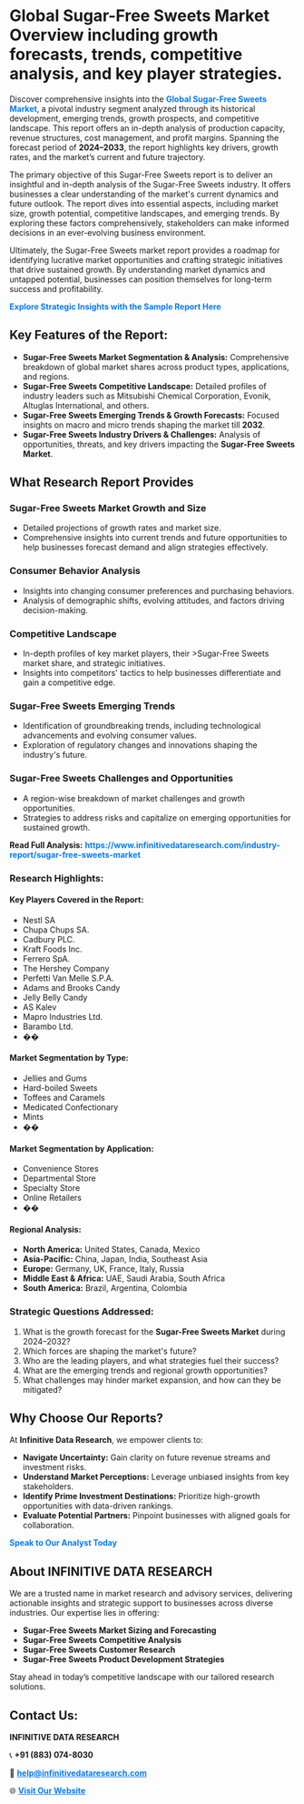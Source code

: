 <h1>Global Sugar-Free Sweets Market Overview including growth forecasts, trends, competitive analysis, and key player strategies.</h1>
<p>
Discover comprehensive insights into the 
<a href="https://www.infinitivedataresearch.com/industry-report/sugar-free-sweets-market" rel="dofollow" style="color: #007BFF; text-decoration: none;"><strong>Global Sugar-Free Sweets Market</strong></a>, a pivotal industry segment analyzed through its historical development, emerging trends, growth prospects, and competitive landscape. This report offers an in-depth analysis of production capacity, revenue structures, cost management, and profit margins. Spanning the forecast period of <strong>2024–2033</strong>, the report highlights key drivers, growth rates, and the market’s current and future trajectory.
</p>
<p>
The primary objective of this Sugar-Free Sweets report is to deliver an insightful and in-depth analysis of the Sugar-Free Sweets industry. It offers businesses a clear understanding of the market's current dynamics and future outlook. The report dives into essential aspects, including market size, growth potential, competitive landscapes, and emerging trends. By exploring these factors comprehensively, stakeholders can make informed decisions in an ever-evolving business environment.
</p>
<p>
Ultimately, the Sugar-Free Sweets market report provides a roadmap for identifying lucrative market opportunities and crafting strategic initiatives that drive sustained growth. By understanding market dynamics and untapped potential, businesses can position themselves for long-term success and profitability.
</p>
<p>
<a href="https://www.infinitivedataresearch.com/request-sample/reportId=108273" style="color: #007BFF; text-decoration: none;"><strong>Explore Strategic Insights with the Sample Report Here</strong></a>
</p>

<h2>Key Features of the Report:</h2>
<ul>
<li><strong>Sugar-Free Sweets Market Segmentation & Analysis:</strong> Comprehensive breakdown of global market shares across product types, applications, and regions.</li>
<li><strong>Sugar-Free Sweets Competitive Landscape:</strong> Detailed profiles of industry leaders such as Mitsubishi Chemical Corporation, Evonik, Altuglas International, and others.</li>
<li><strong>Sugar-Free Sweets Emerging Trends & Growth Forecasts:</strong> Focused insights on macro and micro trends shaping the market till <strong>2032</strong>.</li>
<li><strong>Sugar-Free Sweets Industry Drivers & Challenges:</strong> Analysis of opportunities, threats, and key drivers impacting the <strong>Sugar-Free Sweets Market</strong>.</li>
</ul>

<h2>What Research Report Provides</h2>
<h3>Sugar-Free Sweets Market Growth and Size</h3>
<ul>
<li>Detailed projections of growth rates and market size.</li>
<li>Comprehensive insights into current trends and future opportunities to help businesses forecast demand and align strategies effectively.</li>
</ul>

<h3>Consumer Behavior Analysis</h3>
<ul>
<li>Insights into changing consumer preferences and purchasing behaviors.</li>
<li>Analysis of demographic shifts, evolving attitudes, and factors driving decision-making.</li>
</ul>

<h3>Competitive Landscape</h3>
<ul>
<li>In-depth profiles of key market players, their >Sugar-Free Sweets market share, and strategic initiatives.</li>
<li>Insights into competitors' tactics to help businesses differentiate and gain a competitive edge.</li>
</ul>

<h3>Sugar-Free Sweets Emerging Trends</h3>
<ul>
<li>Identification of groundbreaking trends, including technological advancements and evolving consumer values.</li>
<li>Exploration of regulatory changes and innovations shaping the industry's future.</li>
</ul>

<h3>Sugar-Free Sweets Challenges and Opportunities</h3>
<ul>
<li>A region-wise breakdown of market challenges and growth opportunities.</li>
<li>Strategies to address risks and capitalize on emerging opportunities for sustained growth.</li>
</ul>
<p><strong>Read Full Analysis:</strong> <a href="https://www.infinitivedataresearch.com/industry-report/sugar-free-sweets-market" rel="dofollow" style="color: #007BFF; text-decoration: none;"><strong>https://www.infinitivedataresearch.com/industry-report/sugar-free-sweets-market</strong></a></p>
<h3>Research Highlights:</h3>
<h4>Key Players Covered in the Report:</h4>
<ul><li>Nestl SA</li><li>Chupa Chups SA.</li><li>Cadbury PLC.</li><li>Kraft Foods Inc.</li><li>Ferrero SpA.</li><li>The Hershey Company</li><li>Perfetti Van Melle S.P.A.</li><li>Adams and Brooks Candy</li><li>Jelly Belly Candy</li><li>AS Kalev</li><li>Mapro Industries Ltd.</li><li>Barambo Ltd.</li><li>��</li></ul>
<h4>Market Segmentation by Type:</h4>
<ul><li>Jellies and Gums</li><li>Hard-boiled Sweets</li><li>Toffees and Caramels</li><li>Medicated Confectionary</li><li>Mints</li><li>��</li></ul>
<h4>Market Segmentation by Application:</h4>
<ul><li>Convenience Stores</li><li>Departmental Store</li><li>Specialty Store</li><li>Online Retailers</li><li>��</li></ul>

<h4>Regional Analysis:</h4>
<ul>
<li><strong>North America:</strong> United States, Canada, Mexico</li>
<li><strong>Asia-Pacific:</strong> China, Japan, India, Southeast Asia</li>
<li><strong>Europe:</strong> Germany, UK, France, Italy, Russia</li>
<li><strong>Middle East & Africa:</strong> UAE, Saudi Arabia, South Africa</li>
<li><strong>South America:</strong> Brazil, Argentina, Colombia</li>
</ul>

<h3>Strategic Questions Addressed:</h3>
<ol>
<li>What is the growth forecast for the <strong>Sugar-Free Sweets Market</strong> during 2024–2032?</li>
<li>Which forces are shaping the market's future?</li>
<li>Who are the leading players, and what strategies fuel their success?</li>
<li>What are the emerging trends and regional growth opportunities?</li>
<li>What challenges may hinder market expansion, and how can they be mitigated?</li>
</ol>

<h2>Why Choose Our Reports?</h2>
<p>At <strong>Infinitive Data Research</strong>, we empower clients to:</p>
<ul>
<li><strong>Navigate Uncertainty:</strong> Gain clarity on future revenue streams and investment risks.</li>
<li><strong>Understand Market Perceptions:</strong> Leverage unbiased insights from key stakeholders.</li>
<li><strong>Identify Prime Investment Destinations:</strong> Prioritize high-growth opportunities with data-driven rankings.</li>
<li><strong>Evaluate Potential Partners:</strong> Pinpoint businesses with aligned goals for collaboration.</li>
</ul>
<p><a href="https://www.infinitivedataresearch.com/industry-report/sugar-free-sweets-market" rel="dofollow" style="color: #007BFF; text-decoration: none;"><strong>Speak to Our Analyst Today</strong></a></p>

<h2>About INFINITIVE DATA RESEARCH</h2>
<p>We are a trusted name in market research and advisory services, delivering actionable insights and strategic support to businesses across diverse industries. Our expertise lies in offering:</p>
<ul>
<li><strong>Sugar-Free Sweets Market Sizing and Forecasting</strong></li>
<li><strong>Sugar-Free Sweets Competitive Analysis</strong></li>
<li><strong>Sugar-Free Sweets Customer Research</strong></li>
<li><strong>Sugar-Free Sweets Product Development Strategies</strong></li>
</ul>
<p>Stay ahead in today’s competitive landscape with our tailored research solutions.</p>

<h2>Contact Us:</h2>
<p><strong>INFINITIVE DATA RESEARCH</strong></p>
<p>📞 <strong>+91 (883) 074-8030</strong></p>
<p>📧 <strong><a href="mailto:help@infinitivedataresearch.com" style="color: #007BFF;">help@infinitivedataresearch.com</a></strong></p>
<p>🌐 <strong><a href="https://www.infinitivedataresearch.com" rel="dofollow" style="color: #007BFF;">Visit Our Website</a></strong></p>